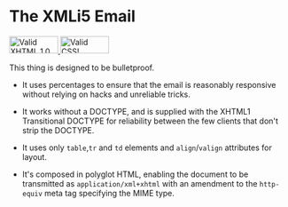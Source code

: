 # The XMLi5 Email

<p>
  <a href="http://validator.w3.org/check?uri=referer">
    <img src="http://www.w3.org/Icons/valid-xhtml10" alt="Valid XHTML 1.0 Transitional" height="31" width="88" />
  </a>
  <a href="http://jigsaw.w3.org/css-validator/check/referer">
    <img style="border:0;width:88px;height:31px" src="http://jigsaw.w3.org/css-validator/images/vcss-blue" alt="Valid CSS!" />
  </a>
</p>

This thing is designed to be bulletproof.

- It uses percentages to ensure that the email is reasonably responsive without relying on hacks and unreliable tricks.

- It works without a DOCTYPE, and is supplied with the XHTML1 Transitional DOCTYPE for reliability between the few clients that don't strip the DOCTYPE.

- It uses only `table`,`tr` and `td` elements and `align`/`valign` attributes for layout.

- It's composed in polyglot HTML, enabling the document to be transmitted as `application/xml+xhtml` with an amendment to the `http-equiv` meta tag specifying the MIME type.
